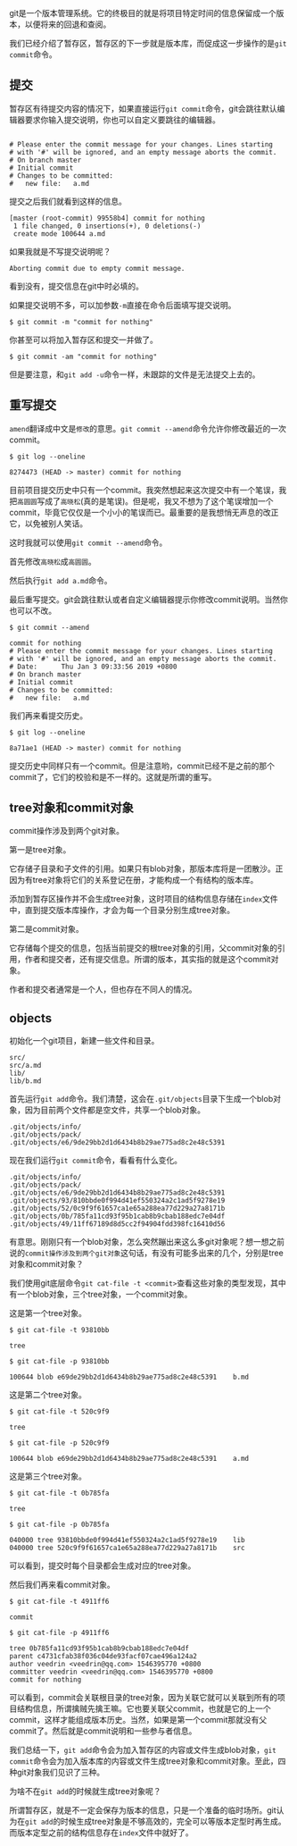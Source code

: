 git是一个版本管理系统。它的终极目的就是将项目特定时间的信息保留成一个版本，以便将来的回退和查阅。

我们已经介绍了暂存区，暂存区的下一步就是版本库，而促成这一步操作的是`git commit`命令。

## 提交

暂存区有待提交内容的情况下，如果直接运行`git commit`命令，git会跳往默认编辑器要求你输入提交说明，你也可以自定义要跳往的编辑器。

```

# Please enter the commit message for your changes. Lines starting
# with '#' will be ignored, and an empty message aborts the commit.
# On branch master
# Initial commit
# Changes to be committed:
#	new file:   a.md
```

提交之后我们就看到这样的信息。

```
[master (root-commit) 99558b4] commit for nothing
 1 file changed, 0 insertions(+), 0 deletions(-)
 create mode 100644 a.md
```

如果我就是不写提交说明呢？

```
Aborting commit due to empty commit message.
```

看到没有，提交信息在git中时必填的。

如果提交说明不多，可以加参数`-m`直接在命令后面填写提交说明。

```
$ git commit -m "commit for nothing"
```

你甚至可以将加入暂存区和提交一并做了。

```
$ git commit -am "commit for nothing"
```

但是要注意，和`git add -u`命令一样，未跟踪的文件是无法提交上去的。

## 重写提交

`amend`翻译成中文是`修改`的意思。`git commit --amend`命令允许你修改最近的一次commit。

```
$ git log --oneline

8274473 (HEAD -> master) commit for nothing
```

目前项目提交历史中只有一个commit。我突然想起来这次提交中有一个笔误，我把`高圆圆`写成了`高晓松`(真的是笔误)。但是呢，我又不想为了这个笔误增加一个commit，毕竟它仅仅是一个小小的笔误而已。最重要的是我想悄无声息的改正它，以免被别人笑话。

这时我就可以使用`git commit --amend`命令。

首先修改`高晓松`成`高圆圆`。

然后执行`git add a.md`命令。

最后重写提交。git会跳往默认或者自定义编辑器提示你修改commit说明。当然你也可以不改。

```
$ git commit --amend

commit for nothing
# Please enter the commit message for your changes. Lines starting
# with '#' will be ignored, and an empty message aborts the commit.
# Date:      Thu Jan 3 09:33:56 2019 +0800
# On branch master
# Initial commit
# Changes to be committed:
#	new file:   a.md
```

我们再来看提交历史。

```
$ git log --oneline

8a71ae1 (HEAD -> master) commit for nothing
```

提交历史中同样只有一个commit。但是注意哟，commit已经不是之前的那个commit了，它们的校验和是不一样的。这就是所谓的重写。

## tree对象和commit对象

commit操作涉及到两个git对象。

第一是tree对象。

它存储子目录和子文件的引用。如果只有blob对象，那版本库将是一团散沙。正因为有tree对象将它们的关系登记在册，才能构成一个有结构的版本库。

添加到暂存区操作并不会生成tree对象，这时项目的结构信息存储在`index`文件中，直到提交版本库操作，才会为每一个目录分别生成tree对象。

第二是commit对象。

它存储每个提交的信息，包括当前提交的根tree对象的引用，父commit对象的引用，作者和提交者，还有提交信息。所谓的版本，其实指的就是这个commit对象。

作者和提交者通常是一个人，但也存在不同人的情况。

## objects

初始化一个git项目，新建一些文件和目录。

```
src/
src/a.md
lib/
lib/b.md
```

首先运行`git add`命令。我们清楚，这会在`.git/objects`目录下生成一个blob对象，因为目前两个文件都是空文件，共享一个blob对象。

```
.git/objects/info/
.git/objects/pack/
.git/objects/e6/9de29bb2d1d6434b8b29ae775ad8c2e48c5391
```

现在我们运行`git commit`命令，看看有什么变化。

```
.git/objects/info/
.git/objects/pack/
.git/objects/e6/9de29bb2d1d6434b8b29ae775ad8c2e48c5391
.git/objects/93/810bbde0f994d41ef550324a2c1ad5f9278e19
.git/objects/52/0c9f9f61657ca1e65a288ea77d229a27a8171b
.git/objects/0b/785fa11cd93f95b1cab8b9cbab188edc7e04df
.git/objects/49/11ff67189d8d5cc2f94904fdd398fc16410d56
```

有意思。刚刚只有一个blob对象，怎么突然蹦出来这么多git对象呢？想一想之前说的`commit操作涉及到两个git对象`这句话，有没有可能多出来的几个，分别是tree对象和commit对象？

我们使用git底层命令`git cat-file -t <commit>`查看这些对象的类型发现，其中有一个blob对象，三个tree对象，一个commit对象。

这是第一个tree对象。

```
$ git cat-file -t 93810bb

tree
```

```
$ git cat-file -p 93810bb

100644 blob e69de29bb2d1d6434b8b29ae775ad8c2e48c5391	b.md
```

这是第二个tree对象。

```
$ git cat-file -t 520c9f9

tree
```

```
$ git cat-file -p 520c9f9

100644 blob e69de29bb2d1d6434b8b29ae775ad8c2e48c5391	a.md
```

这是第三个tree对象。

```
$ git cat-file -t 0b785fa

tree
```

```
$ git cat-file -p 0b785fa

040000 tree 93810bbde0f994d41ef550324a2c1ad5f9278e19	lib
040000 tree 520c9f9f61657ca1e65a288ea77d229a27a8171b	src
```

可以看到，提交时每个目录都会生成对应的tree对象。

然后我们再来看commit对象。

```
$ git cat-file -t 4911ff6

commit
```

```
$ git cat-file -p 4911ff6

tree 0b785fa11cd93f95b1cab8b9cbab188edc7e04df
parent c4731cfab38f036c04de93facf07cae496a124a2
author veedrin <veedrin@qq.com> 1546395770 +0800
committer veedrin <veedrin@qq.com> 1546395770 +0800
commit for nothing
```

可以看到，commit会关联根目录的tree对象，因为关联它就可以关联到所有的项目结构信息，所谓擒贼先擒王嘛。它也要关联父commit，也就是它的上一个commit，这样才能组成版本历史。当然，如果是第一个commit那就没有父commit了。然后就是commit说明和一些参与者信息。

我们总结一下，`git add`命令会为加入暂存区的内容或文件生成blob对象，`git commit`命令会为加入版本库的内容或文件生成tree对象和commit对象。至此，四种git对象我们见识了三种。

为啥不在`git add`的时候就生成tree对象呢？

所谓暂存区，就是不一定会保存为版本的信息，只是一个准备的临时场所。git认为在`git add`的时候生成tree对象是不够高效的，完全可以等版本定型时再生成。而版本定型之前的结构信息存在`index`文件中就好了。